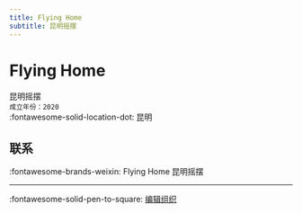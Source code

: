 ```yaml
---
title: Flying Home
subtitle: 昆明摇摆
---
```


# Flying Home

昆明摇摆  
`成立年份：2020`  
:fontawesome-solid-location-dot: 昆明  


## 联系

:fontawesome-brands-weixin: Flying Home 昆明摇摆  

---

:fontawesome-solid-pen-to-square: [编辑组织](https://github.com/swingdance/orgs/issues/new?assignees=&labels=update+org&projects=&template=03-update_entity.yml&title=Update%20Org%3A%20zh_CN%20%E2%80%A2%20Flying%20Home&region=zh_CN&id=flying-home&name=Flying%20Home)
